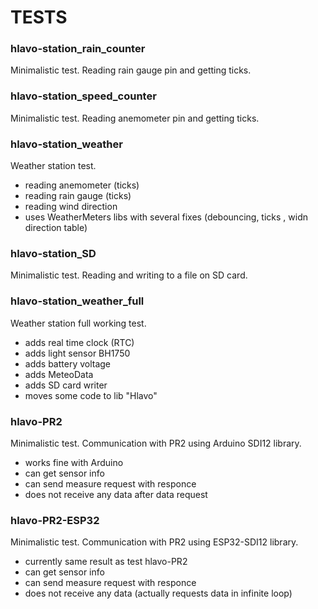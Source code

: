 # TESTS

### hlavo-station_rain_counter
Minimalistic test. Reading rain gauge pin and getting ticks.

### hlavo-station_speed_counter
Minimalistic test. Reading anemometer pin and getting ticks.

### hlavo-station_weather
Weather station test.
- reading anemometer (ticks)
- reading rain gauge (ticks)
- reading wind direction
- uses WeatherMeters libs with several fixes (debouncing, ticks , widn direction table)

### hlavo-station_SD
Minimalistic test. Reading and writing to a file on SD card.

### hlavo-station_weather_full
Weather station full working test.
- adds real time clock (RTC)
- adds light sensor BH1750
- adds battery voltage
- adds MeteoData
- adds SD card writer
- moves some code to lib "Hlavo"

### hlavo-PR2
Minimalistic test. Communication with PR2 using Arduino SDI12 library.
- works fine with Arduino
- can get sensor info
- can send measure request with responce
- does not receive any data after data request

### hlavo-PR2-ESP32
Minimalistic test. Communication with PR2 using ESP32-SDI12 library.
- currently same result as test hlavo-PR2
- can get sensor info
- can send measure request with responce
- does not receive any data (actually requests data in infinite loop)